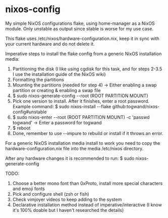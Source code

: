 # nixos-config

My simple NixOS configurations flake, using home-manager as a NixOS module. Only unstable as output since stable is worse for my use case.

This flake uses /etc/nixos/hardware-configuration.nix, keep it in sync with your current hardware and do not delete it.

Imperative steps to install the flake config from a generic NixOS installation media:

1. Partitioning the disk (I like using cgdisk for this task, and for steps 2-3.5 I use the installation guide of the NixOS wiki)
2. Formatting the partitions
3. Mounting the partitions (needed for step 4) -> Either enabling a swap partition or creating & enabling a swap file
4. $ sudo nixos-generate-config --root (ROOT PARTITION MOUNT)
5. Pick one version to install. After it finishes, enter a root password. Example command: $ sudo nixos-install --flake github:togwand/nixos-config#unstable
6. $ sudo nixos-enter --root (ROOT PARTITION MOUNT) -c 'passwd togwand' -> Enter a password for togwand
7. $ reboot
8. Done, remember to use --impure to rebuild or install if it throws an error. 

For a generic NixOS installation media install to work you need to copy the hardware-configuration.nix file into the media /etc/nixos directory.

After any hardware changes it is recommended to run: $ sudo nixos-generate-config

TODO:

1. Choose a better mono font than 0xProto, install more special characters and emoji fonts
2. Pick and configure shell (zsh or fish)
3. Check vimjoyer videos to keep adding to the system
4. Declarative installation method instead of imperative/interactive (I know it's 100% doable but I haven't researched the details)
